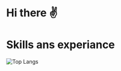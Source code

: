 # Hi there :v:

# Skills ans experiance
![Top Langs]([https://github-readme-stats.vercel.app/api/top-langs/?username=anuraghazra&layout=compact](https://github-readme-stats.vercel.app/api/top-langs/?username=anuraghazra&layout=compact))


